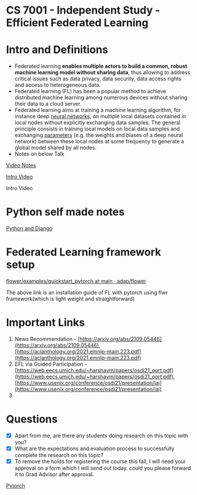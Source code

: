 # CS 7001 - Independent Study -Efficient Federated Learning

# **Intro and** **Definitions**

- Federated learning **enables multiple actors to build a common, robust machine learning model without sharing data**, thus allowing to address critical issues such as data privacy, data security, data access rights and access to heterogeneous data.
- Federated learning (FL) has been a popular method to achieve distributed machine learning among numerous devices without sharing their data to a cloud server.
- Federated learning aims at training a machine learning algorithm, for instance deep [neural networks](https://en.wikipedia.org/wiki/Neural_network), on multiple local datasets contained in local nodes without explicitly exchanging data samples. The general principle consists in training local models on local data samples and exchanging [parameters](https://en.wikipedia.org/wiki/Parameters_(computer_science)) (e.g. the weights and biases of a deep neural network) between these local nodes at some frequency to generate a global model shared by all nodes.
- Notes on below Talk

[Video Notes](Video%20Notes%2098ed61e8d64242868b8eb1506545dca2.md)

[Intro Video](https://www.youtube.com/watch?v=GAUEtmDYeC0)

Intro Video

# Python self made notes

[Python and Django](https://docs.google.com/document/d/1JDW5h93XVWpE6EweLhg42doOqAUQWK_sTsT4nY564Bw/edit?usp=drivesdk)

# Federated Learning framework setup

[flower/examples/quickstart_pytorch at main · adap/flower](https://github.com/adap/flower/tree/main/examples/quickstart_pytorch)

The above link is an installation guide of FL with pytorch using flwr framework(which is light weight and straightforward)

# Important Links

1. News Recommendation -
[https://arxiv.org/abs/2109.05446](https://arxiv.org/abs/2109.05446),
[https://aclanthology.org/2021.emnlp-main.223.pdf](https://aclanthology.org/2021.emnlp-main.223.pdf)
2. EFL via Guided Participation - [https://web.eecs.umich.edu/~harshavm/papers/osdi21_oort.pdf](https://web.eecs.umich.edu/~harshavm/papers/osdi21_oort.pdf), [https://www.usenix.org/conference/osdi21/presentation/lai](https://www.usenix.org/conference/osdi21/presentation/lai)
3. 

# **Questions**

- [x]  Apart from me, are there any students doing research on this topic with you?
- [x]  What are the expectations and evaluation process to successfully complete the research on this topic?
- [x]  To remove the holds for registering the course this fall, I will need your approval on a form which I will send out today. could you please forward it to Grad Advisor after approval.

[Pytorch](Pytorch%2068594e7aa34e4e33a94bb132c060c9f4.md)